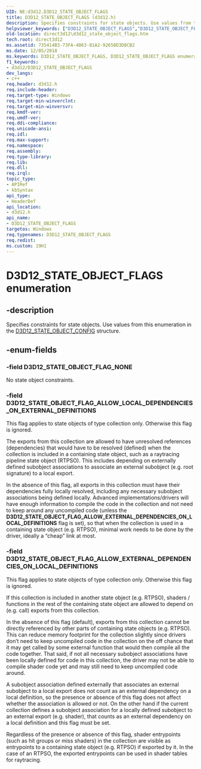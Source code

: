 ```yaml
---
UID: NE:d3d12.D3D12_STATE_OBJECT_FLAGS
title: D3D12_STATE_OBJECT_FLAGS (d3d12.h)
description: Specifies constraints for state objects. Use values from this enumeration in the D3D12_STATE_OBJECT_CONFIG structure.
helpviewer_keywords: ["D3D12_STATE_OBJECT_FLAGS","D3D12_STATE_OBJECT_FLAGS enumeration","D3D12_STATE_OBJECT_FLAG_ALLOW_EXTERNAL_DEPENDENCIES_ON_LOCAL_DEFINITIONS","D3D12_STATE_OBJECT_FLAG_ALLOW_LOCAL_DEPENDENCIES_ON_EXTERNAL_DEFINITIONS","D3D12_STATE_OBJECT_FLAG_NONE","d3d12/ D3D12_STATE_OBJECT_FLAG_NONE","d3d12/D3D12_STATE_OBJECT_FLAGS","d3d12/D3D12_STATE_OBJECT_FLAG_ALLOW_EXTERNAL_DEPENDENCIES_ON_LOCAL_DEFINITIONS","d3d12/D3D12_STATE_OBJECT_FLAG_ALLOW_LOCAL_DEPENDENCIES_ON_EXTERNAL_DEFINITIONS","direct3d12.d3d12_state_object_flags"]
old-location: direct3d12\d3d12_state_object_flags.htm
tech.root: direct3d12
ms.assetid: 735414B3-73FA-4063-81A2-92658D3D8CB2
ms.date: 12/05/2018
ms.keywords: D3D12_STATE_OBJECT_FLAGS, D3D12_STATE_OBJECT_FLAGS enumeration, D3D12_STATE_OBJECT_FLAG_ALLOW_EXTERNAL_DEPENDENCIES_ON_LOCAL_DEFINITIONS, D3D12_STATE_OBJECT_FLAG_ALLOW_LOCAL_DEPENDENCIES_ON_EXTERNAL_DEFINITIONS, D3D12_STATE_OBJECT_FLAG_NONE, d3d12/ D3D12_STATE_OBJECT_FLAG_NONE, d3d12/D3D12_STATE_OBJECT_FLAGS, d3d12/D3D12_STATE_OBJECT_FLAG_ALLOW_EXTERNAL_DEPENDENCIES_ON_LOCAL_DEFINITIONS, d3d12/D3D12_STATE_OBJECT_FLAG_ALLOW_LOCAL_DEPENDENCIES_ON_EXTERNAL_DEFINITIONS, direct3d12.d3d12_state_object_flags
f1_keywords:
- d3d12/D3D12_STATE_OBJECT_FLAGS
dev_langs:
- c++
req.header: d3d12.h
req.include-header: 
req.target-type: Windows
req.target-min-winverclnt: 
req.target-min-winversvr: 
req.kmdf-ver: 
req.umdf-ver: 
req.ddi-compliance: 
req.unicode-ansi: 
req.idl: 
req.max-support: 
req.namespace: 
req.assembly: 
req.type-library: 
req.lib: 
req.dll: 
req.irql: 
topic_type:
- APIRef
- kbSyntax
api_type:
- HeaderDef
api_location:
- d3d12.h
api_name:
- D3D12_STATE_OBJECT_FLAGS
targetos: Windows
req.typenames: D3D12_STATE_OBJECT_FLAGS
req.redist: 
ms.custom: 19H1
---
```


# D3D12_STATE_OBJECT_FLAGS enumeration


## -description


Specifies constraints for state objects. Use values from this enumeration in the <a href="https://docs.microsoft.com/windows/desktop/api/d3d12/ns-d3d12-d3d12_state_object_config">D3D12_STATE_OBJECT_CONFIG</a> structure.


## -enum-fields




### -field D3D12_STATE_OBJECT_FLAG_NONE

No state object constraints.


### -field D3D12_STATE_OBJECT_FLAG_ALLOW_LOCAL_DEPENDENCIES_ON_EXTERNAL_DEFINITIONS

This flag applies to state objects of type collection only. Otherwise this flag is ignored.  

The exports from this collection are allowed to have unresolved references (dependencies) that would have to be resolved (defined) when the collection is included in a containing state object, such as a raytracing pipeline state object (RTPSO).  This includes depending on externally defined subobject associations to associate an external subobject (e.g. root signature) to a local export.

In the absence of this flag, all exports in this collection must have their dependencies fully locally resolved, including any necessary subobject associations being defined locally.  Advanced implementations/drivers will have enough information to compile the code in the collection and not need to keep around any uncompiled code (unless the <b>D3D12_STATE_OBJECT_FLAG_ALLOW_EXTERNAL_DEPENDENCIES_ON_LOCAL_DEFINITIONS</b> flag is set), so that when the collection is used in a containing state object (e.g. RTPSO), minimal work needs to be done by the driver, ideally a “cheap” link at most.


### -field D3D12_STATE_OBJECT_FLAG_ALLOW_EXTERNAL_DEPENDENCIES_ON_LOCAL_DEFINITIONS

This flag applies to state objects of type collection only. Otherwise this flag is ignored.  

If this collection is included in another state object (e.g. RTPSO), shaders / functions in the rest of the containing state object are allowed to depend on (e.g. call) exports from this collection.

In the absence of this flag (default), exports from this collection cannot be directly referenced by other parts of containing state objects (e.g. RTPSO).  This can reduce memory footprint for the collection slightly since drivers don’t need to keep uncompiled code in the collection on the off chance that it may get called by some external function that would then compile all the code together.  That said, if not all necessary subobject associations have been locally defined for code in this collection, the driver may not be able to compile shader code yet and may still need to keep uncompiled code around.  

A subobject association defined externally that associates an external subobject to a local export does not count as an external dependency on a local definition, so the presence or absence of this flag does not affect whether the association is allowed or not. On the other hand if the current collection defines a subobject association for a locally defined subobject to an external export (e.g. shader), that counts as an external dependency on a local definition and this flag must be set.

Regardless of the presence or absence of this flag, shader entrypoints (such as hit groups or miss shaders) in the collection are visible as entrypoints to a containing state object (e.g. RTPSO) if exported by it.  In the case of an RTPSO, the exported entrypoints can be used in shader tables for raytracing.

